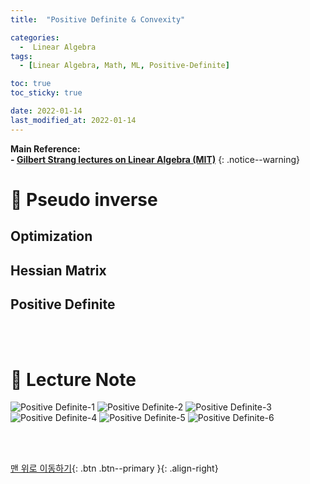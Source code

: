 ```yaml
---
title:  "Positive Definite & Convexity" 

categories:
  -  Linear Algebra
tags:
  - [Linear Algebra, Math, ML, Positive-Definite]

toc: true
toc_sticky: true

date: 2022-01-14
last_modified_at: 2022-01-14
---
```


**Main Reference: <br>- [Gilbert Strang lectures on Linear Algebra (MIT)](https://www.youtube.com/watch?v=7UJ4CFRGd-U&list=PLE7DDD91010BC51F8)**
{: .notice--warning}


# 📘 Pseudo inverse

## Optimization
## Hessian Matrix
## Positive Definite


<br>
<br>



# 📘 Lecture Note

![Positive Definite-1](https://user-images.githubusercontent.com/96368476/149487943-f3287812-5f2a-4f05-9361-5ae61c5e738f.jpg)
![Positive Definite-2](https://user-images.githubusercontent.com/96368476/149487978-10ce1428-2f85-4c80-b872-91235f5b23c1.jpg)
![Positive Definite-3](https://user-images.githubusercontent.com/96368476/149487987-84cf08e9-6a6c-480b-ad30-7e62b1892a65.jpg)
![Positive Definite-4](https://user-images.githubusercontent.com/96368476/149488835-d131cdf9-3038-4d61-85f1-c6082e855803.jpg)
![Positive Definite-5](https://user-images.githubusercontent.com/96368476/149488846-0ae2d1a7-a01b-43ad-8300-36681b2fa704.jpg)
![Positive Definite-6](https://user-images.githubusercontent.com/96368476/149488851-cae76969-5868-4bff-9655-ca08c2ab83ec.jpg)




<br>
<br>

[맨 위로 이동하기](#){: .btn .btn--primary }{: .align-right}